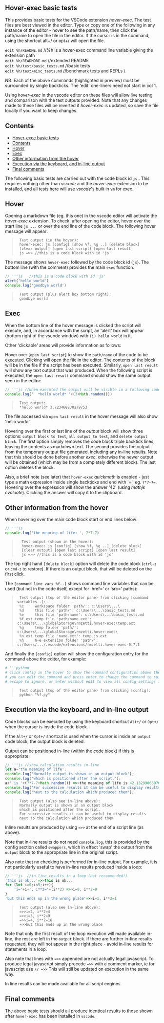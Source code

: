 ## Hover-exec basic tests

This provides basic tests for the VSCode extension *hover-exec*. The test files are best viewed in the editor. Type or copy one of the following in any instance of the editor - hover to see the path/name, then click the path/name to open the file in the editor. If the cursor is in the command, using the shortcut alt+/ or opt+/ will open the file.

`edit %h/README.md`            //%h is a hover-exec command line variable giving the extension path \
`edit %h/READMORE.md`       //extended README \
`edit %h/test/basic_tests.md` //basic tests \
`edit %h/test/misc_tests.md`  //benchmark tests and REPLs \

NB. Each of the above commands (highlighted in preview) must be surrounded by single backticks. The 'edit' one-liners need not start in col 1.

Using *hover-exec* in the vscode editor on these files will allow live testing and comparison with the test outputs provided. Note that any changes made to these files will be reverted if *hover-exec* is updated, so save the file locally if you want to keep changes.

## Contents
- [Hover-exec basic tests](#hover-exec-basic-tests)
- [Contents](#contents)
- [Hover](#hover)
- [Exec](#exec)
- [Other information from the hover](#other-information-from-the-hover)
- [Execution via the keyboard, and in-line output](#execution-via-the-keyboard-and-in-line-output)
- [Final comments](#final-comments)

The following basic tests are carried out with the code block id `js` . This requires nothing other than *vscode* and the *hover-exec* extension to be installed, and all tests here will use *vscode*'s built in `vm` for exec.

## Hover
Opening a markdown file (eg. this one) in the vscode editor will activate the *hover-exec* extension. To check, after opening the editor, hover over the start line `js ...` or over the end line of the code block. The following hover message will appear:

>      Test output (in the hover):
>      hover-exec: js [config] [show %f, %g ..] [delete block]
>      [clear output] [open last script] [open last result]
>      js =>> //this is a code block with id 'js'

The message shows `hover-exec` followed by the code block id (`js`). The bottom line (with the comment) provides the main `exec` function.

```js   //this is a code block with id 'js'
// '''js   //this is a code block with id 'js'
alert('hello world')
console.log('goodbye world')
```
>      Test output (plus alert box bottom right):
>      goodbye world

## Exec
When the bottom line of the hover message is clicked the script will execute, and, in accordance with the script,  an 'alert' box will appear (bottom right of the vscode window) with `(i) hello world` in it.

Other 'clickable' areas will provide information as follows:

Hover over [`open last script`] to show the `path/name` of the code to be executed. Clicking will open the file in the editor. The contents of the block will be in the file if the script has been executed. Similarly, `open last result` will show any text output that was produced. When the following script is executed, the `open last result` command should show the same output seen in the editor:

```js //when executed the output will be visible in a following code block titled 'output'.
// '''js //when executed the output will be visible in a following code block titled 'output'.
console.log('  *hello world* '+(3+Math.random()))
```
>      Test output:
>      *hello world* 3.723468830179753

The file accessed via `open last result` in the hover message will also show 'hello world'.

Hovering  over the first or last line of the *output* block will show three options: `output block to text`, `all output to text`, and `delete output block`. The first option simply removes the code block triple backtick lines, leaving the contents as markdown text. The second provides the output from the temporary output file generated, including any in-line results. Note that this should be done before another *exec*, otherwise the newer output will be obtained (which may be from a completely different block). The last option deletes the block. 

Also, a brief note (see later) that `hover-exec` *quickmath* is enabled - just type a math expression inside single backticks and end with '=', eg. `7*7-7=`. Hovering over the expression will show the answer '42' (using *mathjs evaluate*). Clicking the answer will copy it to the clipboard.

## Other information from the hover

When hovering over the main code block start or end lines below:

```js
// '''js
console.log('the meaning of life: ', 7*7-7)
```
>       Test output (shown in the hover):
>       hover-exec: js [config] [show %f, %g ..] [delete block]
>       [clear output] [open last script] [open last result]
>       js =>> //this is a code block with id 'js'

The top right hand `[delete block]` option will delete the code block (`ctrl-z` or `cmd-z` to restore). If there is an output block, that will be deleted on the first click.

The `[command line vars %f..]` shows command line variables  that can be used (but not in the code itself, except for 'href=' or 'src=' paths):

>      Test output (top of the editor pane) from clicking [command variables..]:
>      %c     workspace folder 'path/': c:\Users\...\
>      %d     this file 'path/': c:\Users\...\basic_tests.md
>      %e     this file 'path/name': c:\Users\...\basic_tests.md
>      %f.ext temp file 'path/name.ext': c:\Users\...\globalStorage\rmzetti.hover-exec\temp.ext
>      %g     temp folder 'path/': c:\Users\...\globalStorage\rmzetti.hover-exec\
>      %n.ext temp file 'name.ext': temp.js.ext
>      %h     h-e extension folder 'path/': c:/Users/.../.vscode/extensions/rmzetti.hover-exec-0.7.1

And finally the `[config]` option will show the configuration entry for the command above the editor, for example:

```python
# '''python
# click config in the hover to show the command configuration above the editor
# you can edit the command and press enter to change the command to suit, or
# escape to ignore, or enter without edit to view all config settings in settings.json
```
>      Test output (top of the editor pane) from clicking [config]:
>      python "%f.py"

## Execution via the keyboard, and in-line output

Code blocks can be executed by using the keyboard shortcut `Alt+/` or `Opt+/` when the cursor is inside the code block.

If the `Alt+/` or `Opt+/` shortcut is used when the cursor is inside an `output` code block, the output block is deleted.

Output can be positioned in-line (within the code block) if this is appropriate:

```js //show calculation results in-line
// '''js //show calculation results in-line
let a='the meaning of life';
console.log('Normally output is shown in an output block');
console.log('which is positioned after the script.');
a+' is '+(7*7-7+Math.random()) =>>the meaning of life is 42.13299063970367
console.log('For successive results it can be useful to display results');
console.log('next to the calculation which produced them');
```
>      Test output (also see in-line above):
>      Normally output is shown in an output block
>      which is positioned after the script.
>      For successive results it can be useful to display results
>      next to the calculation which produced them

Inline results are produced by using `=>>` at the end of a script line (as above).

Note that in-line results do not need `console.log`, this is provided by the config section called `swappers`, which in effect 'swap' the output from the `output` block to the appropriate line in the original script.

Also note that no checking is performed for in-line output. For example, it is not particularly useful to have in-line results produced inside a loop:

```js
// '''js  //in-line results in a loop (not recommended!) 
'this is ok...'=>>this is ok...
for (let i=0;i<5;i++){
    'i='+i+', i**2='+(i**2) =>>i=0, i**2=0
}
'but this ends up in the wrong place'=>>i=1, i**2=1
```
>      Test output (also see in-line above):
>      =>>i=2, i**2=4
>      =>>i=3, i**2=9
>      =>>i=4, i**2=16
>      =>>but this ends up in the wrong place

Note that only the first result of the loop execution will made available in-line, the rest are left in the `output` block. If there are further in-line results requested, they will not appear in the right place - avoid in-line results for statements in a loop.

Also note that lines with `=>>` appended are not actually legal javascript. To produce legal javascript simply precede `=>>` with a comment marker, ie for javascript use `// =>>` This will still be updated on execution in the same way.

In line results can be made available for all script engines.

## Final comments

The above basic tests should all produce identical results to those shown after `hover-exec` has been installed in `vscode`.


